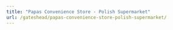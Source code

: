 ```yaml
---
title: "Papas Convenience Store - Polish Supermarket"
url: /gateshead/papas-convenience-store-polish-supermarket/
---
```

